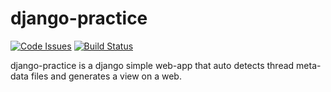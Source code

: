 # django-practice
[![Code Issues](https://www.quantifiedcode.com/api/v1/project/aaa830e2a8a148ce8a86200796335430/badge.svg)](https://www.quantifiedcode.com/app/project/aaa830e2a8a148ce8a86200796335430)
[![Build Status](https://travis-ci.org/berong91/django-practice.svg?branch=master)](https://travis-ci.org/berong91/django-practice)


django-practice is a django simple web-app that auto detects thread meta-data files and generates a view on a web.

